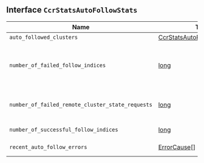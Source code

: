 ## Interface `CcrStatsAutoFollowStats`

| Name | Type | Description |
| - | - | - |
| `auto_followed_clusters` | [CcrStatsAutoFollowedCluster](./CcrStatsAutoFollowedCluster.md)[] | &nbsp; |
| `number_of_failed_follow_indices` | [long](./long.md) | The number of indices that the auto-follow coordinator failed to automatically follow. The causes of recent failures are captured in the logs of the elected master node and in the `auto_follow_stats.recent_auto_follow_errors` field. |
| `number_of_failed_remote_cluster_state_requests` | [long](./long.md) | The number of times that the auto-follow coordinator failed to retrieve the cluster state from a remote cluster registered in a collection of auto-follow patterns. |
| `number_of_successful_follow_indices` | [long](./long.md) | The number of indices that the auto-follow coordinator successfully followed. |
| `recent_auto_follow_errors` | [ErrorCause](./ErrorCause.md)[] | An array of objects representing failures by the auto-follow coordinator. |
